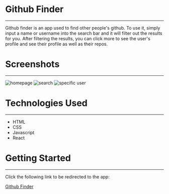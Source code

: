 # Github Finder

---

Github finder is an app used to find other people's github. To use it, simply input a name or username into the search bar and
it will filter out the results for you. After filtering the results, you can click more to see the user's profile and see their profile
as well as their repos.

# Screenshots

---

![homepage](https://i.imgur.com/xDiaFAt.png)
![search](https://i.imgur.com/NmwxPCQ.png)
![specific user](https://i.imgur.com/G1CiPS0.png)

# Technologies Used

---

- HTML
- CSS
- Javascript
- React

# Getting Started

---

Click the following link to be redirected to the app:

[Github Finder](https://dylan-githubfinder.netlify.app/)
